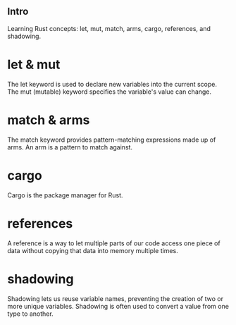## Intro
Learning Rust concepts: let, mut, match, arms, cargo, references, and shadowing.

# let & mut
The let keyword is used to declare new variables into the current scope. 
The mut (mutable) keyword specifies the variable's value can change.

# match & arms
The match keyword provides pattern-matching expressions made up of arms. An arm is a pattern to match against.

# cargo
Cargo is the package manager for Rust.

# references
A reference is a way to let multiple parts of our code access one piece of data without copying that data into memory multiple times.

# shadowing
Shadowing lets us reuse variable names, preventing the creation of two or more unique variables. Shadowing is often used to convert a value from one type to another. 
